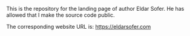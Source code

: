 This is the repository for the landing page of author Eldar Sofer. He has allowed that I make the source code public.

The corresponding website URL is: https://eldarsofer.com
